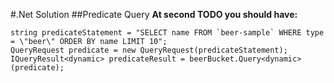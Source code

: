 #.Net Solution
##Predicate Query
**At second TODO you should have:**

```
string predicateStatement = "SELECT name FROM `beer-sample` WHERE type = \"beer\" ORDER BY name LIMIT 10";
QueryRequest predicate = new QueryRequest(predicateStatement);
IQueryResult<dynamic> predicateResult = beerBucket.Query<dynamic>(predicate);
```